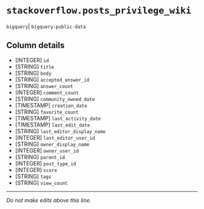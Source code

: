 # `stackoverflow.posts_privilege_wiki`
`bigquery`| `bigquery-public-data`

## Column details
* [INTEGER]   `id`
* [STRING]    `title`
* [STRING]    `body`
* [STRING]    `accepted_answer_id`
* [STRING]    `answer_count`
* [INTEGER]   `comment_count`
* [STRING]    `community_owned_date`
* [TIMESTAMP] `creation_date`
* [STRING]    `favorite_count`
* [TIMESTAMP] `last_activity_date`
* [TIMESTAMP] `last_edit_date`
* [STRING]    `last_editor_display_name`
* [INTEGER]   `last_editor_user_id`
* [STRING]    `owner_display_name`
* [INTEGER]   `owner_user_id`
* [STRING]    `parent_id`
* [INTEGER]   `post_type_id`
* [INTEGER]   `score`
* [STRING]    `tags`
* [STRING]    `view_count`

-------------------------------------------------------------------------------
*Do not make edits above this line.*
